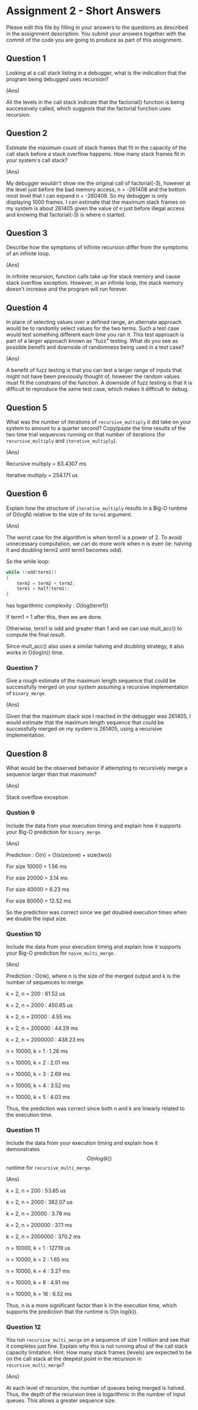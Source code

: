 # Assignment 2 - Short Answers

Please edit this file by filling in your answers to the questions as described in the assignment description. You submit your answers together with the commit of the code you are going to produce as part of this assignment.

## Question 1

Looking at a call stack listing in a debugger, what is the indication that the program being debugged uses recursion?

(Ans)

All the levels in the call stack indicate that the factorial() function is being successively called, which suggests that the factorial function uses recursion.

## Question 2

Estimate the maximum count of stack frames that fit in the capacity of the call stack before a stack overflow happens. How many stack frames fit in your system's call stack?

(Ans)

My debugger wouldn't show me the original call of factorial(-3), however at the level just before the bad memory access, n = -261408 and the bottom most level that I can expand n = -260409. So my debugger is only displaying 1000 frames. I can estimate that the maximum stack frames on my system is about $261405$ given the value of n just before illegal access and knowing that factorial(-3) is where n started. 

## Question 3

Describe how the symptoms of infinite recursion differ from the symptoms of an infinite loop.

(Ans)

In infinite recursion, function calls take up the stack memory and cause stack overflow exception. However, in an infinite loop, the stack memory doesn't increase and the program will run forever.

## Question 4

In place of selecting values over a defined range, an alternate approach would be to randomly select values for the two terms. Such a test case would test something different each time you ran it. This test approach is part of a larger approach known as "fuzz" testing. What do you see as possible benefit and downside of randomness being used in a test case?

(Ans)


A benefit of fuzz testing is that you can test a larger range of inputs that might not have been previously thought of, however the random values must fit the constrains of the function. A downside of fuzz testing is that it is difficult to reproduce the same test case, which makes it difficult to debug.

## Question 5

What was the number of iterations of `recursive_multiply` it did take on your system to amount to a quarter second? Copy/paste the time results of the two time trial sequences running on that number of iterations (for `recursive_multiply` and `iterative_multiply`).

(Ans)

Recursive multiply = 63.4307 ms

Iterative multiply = 254.171 us

## Question 6

Explain how the structure of `iterative_multiply` results in a Big-O runtime of O(logN) relative to the size of its `term1` argument.

(Ans)

The worst case for the algorithm is when term1 is a power of 2. To avoid unnecessary computation, we can do more work when n is even (ie: halving it and doubling term2 until term1 becomes odd). 

So the while loop:

```c
while (!odd(term1))
{
    term2 = term2 + term2;
    term1 = half(term1);
}
```

has logarithmic complexity : O(log(term1))

If term1 = 1 after this, then we are done. 

Otherwise, term1 is odd and greater than 1 and we can use mult_acc() to compute the final result. 

Since mult_acc() also uses a similar halving and doubling strategy, it also works in O(log(n)) time. 

### Question 7

Give a rough estimate of the maximum length sequence that could be successfully merged on your system assuming a recursive implementation of `binary_merge`.


(Ans)

Given that the maximum stack size I reached in the debugger was 261405, I would estimate that the maximum length sequence that could be successfully merged on my system is 261405, using a recursive implementation.

## Question 8

What would be the observed behavior if attempting to recursively merge a sequence larger than that maximum?

(Ans)

Stack overflow exception

### Qustion 9

Include the data from your execution timing and explain how it supports your Big-O prediction for `binary_merge`.

(Ans)

Prediction : O(n) = O(size(one) + size(two))

For size 10000 = 1.56 ms

For size 20000 = 3.14 ms

For size 40000 = 6.23 ms

For size 80000 = 12.52 ms

So the prediction was correct since we get doubled execution times when we double the input size.


### Question 10

Include the data from your execution timing and explain how it supports your Big-O prediction for `naive_multi_merge`.

(Ans)

Prediction : O(nk), where n is the size of the merged output and k is the number of sequences to merge.

k = 2, n = 200 : 61.52 us

k = 2, n = 2000 : 450.85 us

k = 2, n = 20000 : 4.55 ms

k = 2, n = 200000 : 44.29 ms

k = 2, n = 2000000 : 438.23 ms

n = 10000, k = 1 : 1.26 ms

n = 10000, k = 2 : 2.01 ms

n = 10000, k = 3 : 2.69 ms

n = 10000, k = 4 : 3.52 ms

n = 10000, k = 5 : 4.03 ms

Thus, the prediction was correct since both n and k are linearly related to the execution time.


### Question 11

Include the data from your execution timing and explain how it demonstrates $$O(n log(k))$$ runtime for `recursive_multi_merge`.

(Ans)

k = 2, n = 200 : 53.65 us

k = 2, n = 2000 : 382.07 us

k = 2, n = 20000 : 3.78 ms

k = 2, n = 200000 : 37.1 ms

k = 2, n = 2000000 : 370.2 ms

n = 10000, k = 1 : 127.19 us

n = 10000, k = 2 : 1.65 ms

n = 10000, k = 4 : 3.27 ms

n = 10000, k = 8 : 4.91 ms

n = 10000, k = 16 : 6.52 ms

Thus, n is a more significant factor than k in the execution time, which supports the prediction that the runtime is O(n log(k)).

### Question 12

You run `recursive_multi_merge` on a sequence of size 1 million and see that it completes just fine. Explain why this is not running afoul of the call stack capacity limitation. Hint: How many stack frames (levels) are expected to be on the call stack at the deepest point in the recursion in `recursive_multi_merge`?

(Ans)

At each level of recursion, the number of queues being merged is halved. Thus, the depth of the recursion tree is logarithmic in the number of input queues. This allows a greater sequence size.